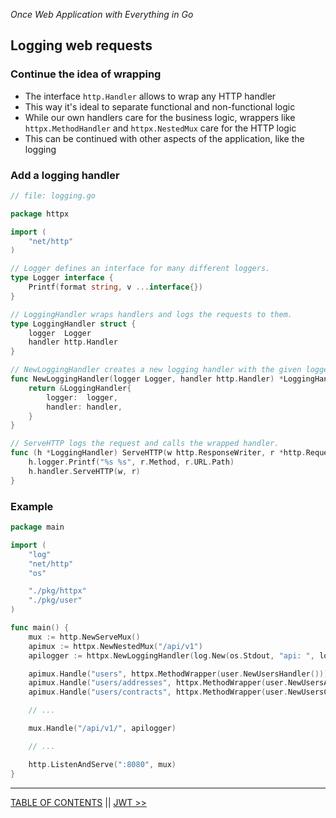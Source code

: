 *Once Web Application with Everything in Go*

## Logging web requests

### Continue the idea of wrapping

* The interface `http.Handler` allows to wrap any HTTP handler
* This way it's ideal to separate functional and non-functional logic
* While our own handlers care for the business logic, wrappers like `httpx.MethodHandler` and `httpx.NestedMux` care for the HTTP logic
* This can be continued with other aspects of the application, like the logging

### Add a logging handler

```go
// file: logging.go

package httpx

import (
    "net/http"
)

// Logger defines an interface for many different loggers.
type Logger interface {
    Printf(format string, v ...interface{})
}

// LoggingHandler wraps handlers and logs the requests to them.
type LoggingHandler struct {
    logger  Logger
    handler http.Handler
}

// NewLoggingHandler creates a new logging handler with the given logger and handler.
func NewLoggingHandler(logger Logger, handler http.Handler) *LoggingHandler {
    return &LoggingHandler{
        logger:  logger,
        handler: handler,
    }
}

// ServeHTTP logs the request and calls the wrapped handler.
func (h *LoggingHandler) ServeHTTP(w http.ResponseWriter, r *http.Request) {
    h.logger.Printf("%s %s", r.Method, r.URL.Path)
    h.handler.ServeHTTP(w, r)
}
```

### Example

```go
package main

import (
    "log"
    "net/http"
    "os"

    "./pkg/httpx"
    "./pkg/user"
)

func main() { 
    mux := http.NewServeMux()
    apimux := httpx.NewNestedMux("/api/v1")
    apilogger := httpx.NewLoggingHandler(log.New(os.Stdout, "api: ", log.LstdFlags), apimux)

    apimux.Handle("users", httpx.MethodWrapper(user.NewUsersHandler()))
    apimux.Handle("users/addresses", httpx.MethodWrapper(user.NewUsersAddressesHandler()))v
    apimux.Handle("users/contracts", httpx.MethodWrapper(user.NewUsersContractsHandler()))

    // ...

    mux.Handle("/api/v1/", apilogger)

    // ...

    http.ListenAndServe(":8080", mux)
}
```

---

[TABLE OF CONTENTS](../README.md) || [JWT >>](jwt.md)
